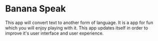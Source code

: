 # Banana Speak
This app will convert text to another form of language.
It is a app for fun which you will enjoy playing with it. This app updates itself in order to improve it's user interface and user experience.
